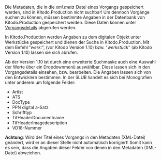 Die Metadaten, die in die *xml.meta*-Datei eines Vorgangs gespeichert werden, sind in Kitodo.Production nicht suchbar! Um dennoch Vorgänge suchen zu können, müssen bestimmte Angaben in der Datenbank von Kitodo.Production gespeichert werden. Diese Daten können unter [Vorgangsdetails](https://github.com/kitodo/kitodo-production/wiki/Vorgangsdetails) abgerufen werden.

In Kitodo.Production werden Angaben zu dem digitalen Objekt unter Werkstücke gespeichert und dienen der Suche in Kitodo.Production. Mit dem Befehl "*werk:*", (vor Kitodo Version 1.10) bzw. "*werkstück*" (ab Kitodo Version 1.10) lassen sie sich abrufen. 

Ab der Version 1.10 ist durch eine erweiterte Suchmaske auch eine Auswahl der Werte über ein Dropdownmenü auswählbar. Diese lassen sich in den Vorgangsdetails einsehen, bzw. bearbeiten. Die Angaben lassen sich von den Entwicklern bestimmen. In der SLUB handelt es sich bei Monografien unter anderem um folgende Felder:

* Artist
* ATS
* DocType
* PPN digital a-Satz
* Schrifttyp
* TifHeaderDocumentname
* TifHeaderImagedescription
* VD18-Nummer

**Achtung**: Wird der Titel eines Vorgangs in den Metadaten (XML-Datei) geändert, wird er an dieser Stelle nicht automatisch korrigiert! Somit kann es sein, dass die Angaben dieser Felder von denen in den Metadaten (XML-Datei) abweichen.